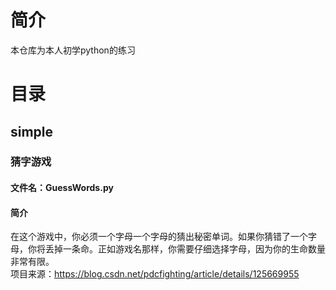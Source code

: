 # 简介  
本仓库为本人初学python的练习  
# 目录  
## simple  
### 猜字游戏  
#### 文件名：GuessWords.py  
#### 简介  
在这个游戏中，你必须一个字母一个字母的猜出秘密单词。如果你猜错了一个字母，你将丢掉一条命。正如游戏名那样，你需要仔细选择字母，因为你的生命数量非常有限。  
项目来源：https://blog.csdn.net/pdcfighting/article/details/125669955
